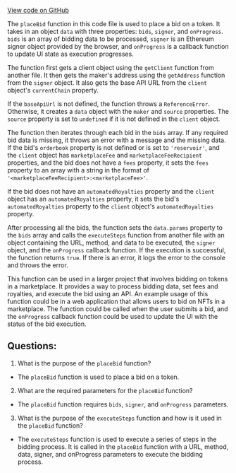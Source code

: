 [View code on GitHub](zoo-labs/zoo/blob/master/sdk/src/actions/placeBid.ts)

The `placeBid` function in this code file is used to place a bid on a token. It takes in an object `data` with three properties: `bids`, `signer`, and `onProgress`. `bids` is an array of bidding data to be processed, `signer` is an Ethereum signer object provided by the browser, and `onProgress` is a callback function to update UI state as execution progresses.

The function first gets a client object using the `getClient` function from another file. It then gets the maker's address using the `getAddress` function from the `signer` object. It also gets the base API URL from the `client` object's `currentChain` property.

If the `baseApiUrl` is not defined, the function throws a `ReferenceError`. Otherwise, it creates a `data` object with the `maker` and `source` properties. The `source` property is set to `undefined` if it is not defined in the `client` object.

The function then iterates through each bid in the `bids` array. If any required bid data is missing, it throws an error with a message and the missing data. If the bid's `orderbook` property is not defined or is set to `'reservoir'`, and the `client` object has `marketplaceFee` and `marketplaceFeeRecipient` properties, and the bid does not have a `fees` property, it sets the `fees` property to an array with a string in the format of `'<marketplaceFeeRecipient>:<marketplaceFee>'`.

If the bid does not have an `automatedRoyalties` property and the `client` object has an `automatedRoyalties` property, it sets the bid's `automatedRoyalties` property to the `client` object's `automatedRoyalties` property.

After processing all the bids, the function sets the `data.params` property to the `bids` array and calls the `executeSteps` function from another file with an object containing the URL, method, and data to be executed, the `signer` object, and the `onProgress` callback function. If the execution is successful, the function returns `true`. If there is an error, it logs the error to the console and throws the error.

This function can be used in a larger project that involves bidding on tokens in a marketplace. It provides a way to process bidding data, set fees and royalties, and execute the bid using an API. An example usage of this function could be in a web application that allows users to bid on NFTs in a marketplace. The function could be called when the user submits a bid, and the `onProgress` callback function could be used to update the UI with the status of the bid execution.
## Questions: 
 1. What is the purpose of the `placeBid` function?
- The `placeBid` function is used to place a bid on a token.

2. What are the required parameters for the `placeBid` function?
- The `placeBid` function requires `bids`, `signer`, and `onProgress` parameters.

3. What is the purpose of the `executeSteps` function and how is it used in the `placeBid` function?
- The `executeSteps` function is used to execute a series of steps in the bidding process. It is called in the `placeBid` function with a URL, method, data, signer, and onProgress parameters to execute the bidding process.
